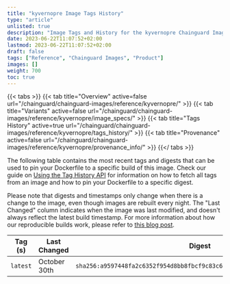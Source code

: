 ```yaml
---
title: "kyvernopre Image Tags History"
type: "article"
unlisted: true
description: "Image Tags and History for the kyvernopre Chainguard Image"
date: 2023-06-22T11:07:52+02:00
lastmod: 2023-06-22T11:07:52+02:00
draft: false
tags: ["Reference", "Chainguard Images", "Product"]
images: []
weight: 700
toc: true
---
```


{{< tabs >}}
{{< tab title="Overview" active=false url="/chainguard/chainguard-images/reference/kyvernopre/" >}}
{{< tab title="Variants" active=false url="/chainguard/chainguard-images/reference/kyvernopre/image_specs/" >}}
{{< tab title="Tags History" active=true url="/chainguard/chainguard-images/reference/kyvernopre/tags_history/" >}}
{{< tab title="Provenance" active=false url="/chainguard/chainguard-images/reference/kyvernopre/provenance_info/" >}}
{{</ tabs >}}

The following table contains the most recent tags and digests that can be used to pin your Dockerfile to a specific build of this image. Check our guide on [Using the Tag History API](/chainguard/chainguard-images/using-the-tag-history-api/) for information on how to fetch all tags from an image and how to pin your Dockerfile to a specific digest.

Please note that digests and timestamps only change when there is a change to the image, even though images are rebuilt every night. The "Last Changed" column indicates when the image was last modified, and doesn't always reflect the latest build timestamp. For more information about how our reproducible builds work, please refer to [this blog post](https://www.chainguard.dev/unchained/reproducing-chainguards-reproducible-image-builds).

| Tag (s)   | Last Changed | Digest                                                                    |
|-----------|--------------|---------------------------------------------------------------------------|
|  `latest` | October 30th | `sha256:a9597448fa2c6352f954d8bb8fbcf9c83c6d96010cb119b367439486551b9196` |

